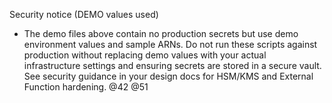 Security notice (DEMO values used)
- The demo files above contain no production secrets but use demo environment values and sample ARNs. Do not run these scripts against production without replacing demo values with your actual infrastructure settings and ensuring secrets are stored in a secure vault. See security guidance in your design docs for HSM/KMS and External Function hardening. @42 @51

